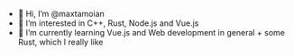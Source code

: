 - 👋 Hi, I’m @maxtamoian
- 👀 I’m interested in C++, Rust, Node.js and Vue.js
- 🌱 I’m currently learning Vue.js and Web development in general + some Rust, which I really like 
